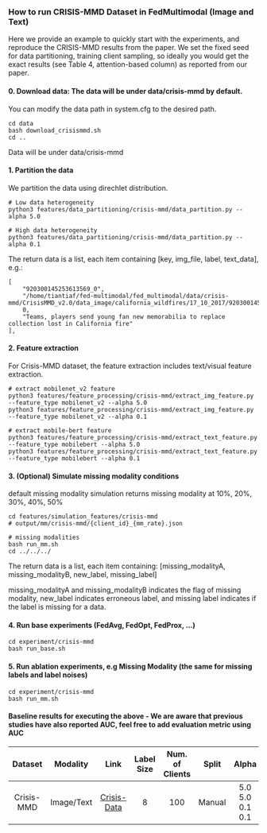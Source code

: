 
### How to run CRISIS-MMD Dataset in FedMultimodal (Image and Text)
Here we provide an example to quickly start with the experiments, and reproduce the CRISIS-MMD results from the paper. We set the fixed seed for data partitioning, training client sampling, so ideally you would get the exact results (see Table 4, attention-based column) as reported from our paper.


#### 0. Download data: The data will be under data/crisis-mmd by default. 

You can modify the data path in system.cfg to the desired path.

```
cd data
bash download_crisismmd.sh
cd ..
```

Data will be under data/crisis-mmd

#### 1. Partition the data

We partition the data using direchlet distribution.

```
# Low data heterogeneity
python3 features/data_partitioning/crisis-mmd/data_partition.py --alpha 5.0

# High data heterogeneity
python3 features/data_partitioning/crisis-mmd/data_partition.py --alpha 0.1
```

The return data is a list, each item containing [key, img_file, label, text_data], e.g.:

```
[
    "920300145253613569_0",
    "/home/tiantiaf/fed-multimodal/fed_multimodal/data/crisis-mmd/CrisisMMD_v2.0/data_image/california_wildfires/17_10_2017/920300145253613569_0.jpg",
    0,
    "Teams, players send young fan new memorabilia to replace collection lost in California fire"
],
```

#### 2. Feature extraction

For Crisis-MMD dataset, the feature extraction includes text/visual feature extraction.

```
# extract mobilenet_v2 feature
python3 features/feature_processing/crisis-mmd/extract_img_feature.py --feature_type mobilenet_v2 --alpha 5.0
python3 features/feature_processing/crisis-mmd/extract_img_feature.py --feature_type mobilenet_v2 --alpha 0.1

# extract mobile-bert feature
python3 features/feature_processing/crisis-mmd/extract_text_feature.py --feature_type mobilebert --alpha 5.0
python3 features/feature_processing/crisis-mmd/extract_text_feature.py --feature_type mobilebert --alpha 0.1
```

#### 3. (Optional) Simulate missing modality conditions

default missing modality simulation returns missing modality at 10%, 20%, 30%, 40%, 50%

```
cd features/simulation_features/crisis-mmd
# output/mm/crisis-mmd/{client_id}_{mm_rate}.json

# missing modalities
bash run_mm.sh
cd ../../../
```
The return data is a list, each item containing:
[missing_modalityA, missing_modalityB, new_label, missing_label]

missing_modalityA and missing_modalityB indicates the flag of missing modality, new_label indicates erroneous label, and missing label indicates if the label is missing for a data.

#### 4. Run base experiments (FedAvg, FedOpt, FedProx, ...)
```
cd experiment/crisis-mmd
bash run_base.sh
```

#### 5. Run ablation experiments, e.g Missing Modality (the same for missing labels and label noises)
```
cd experiment/crisis-mmd
bash run_mm.sh
```

#### Baseline results for executing the above - We are aware that previous studies have also reported AUC, feel free to add evaluation metric using AUC
Dataset | Modality | Link | Label Size | Num. of Clients | Split | Alpha | FL Algorithm | Macro-F1 (Federated) | Learning Rate | Global Epoch |
|:---:|:---:|:---:|:---:|:---:|:---:|:---:|:---:|:---:| :---:| :---:|
Crisis-MMD | Image/Text | [Crisis-Data](https://crisisnlp.qcri.org/crisismmd) | 8 | 100 | Manual | 5.0 <br> 5.0 <br> 0.1 <br> 0.1 |  FedAvg <br> FedOpt <br> FedAvg <br> FedOpt | 77.74% <br> 85.17% <br> 76.66% <br> 79.80% | 0.05 | 200 |

